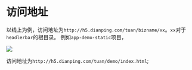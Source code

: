 # 访问地址

以线上为例，访问地址为`http://h5.dianping.com/tuan/bizname/xx`。`xx`对于`headlerbar`的根目录。
例如`app-demo-static`项目，

<img src="/images/6.png"/>

访问地址为`http://h5.dianping.com/tuan/demo/index.html`;